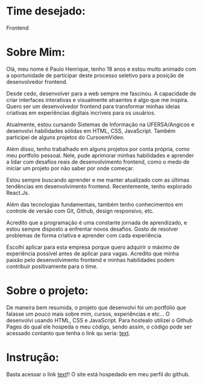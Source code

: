 # Time desejado: 
Frontend

# Sobre Mim: 
Olá, meu nome é Paulo Henrique, tenho 18 anos e estou muito animado com a oportunidade de participar deste processo seletivo para a posição de desenvolvedor frontend.

Desde cedo, desenvolver para a web sempre me fascinou. A capacidade de criar interfaces interativas e visualmente atraentes é algo que me inspira. Quero ser um desenvolvedor frontend para transformar minhas ideias criativas em experiências digitais incríveis para os usuários.

Atualmente, estou cursando Sistemas de Informação na UFERSA/Angicos e desenvolvi habilidades sólidas em HTML, CSS, JavaScript. Também participei de alguns projetos do CursoemVideo.

Além disso, tenho trabalhado em alguns projetos por conta própria, como meu portfolio pessoal. Nele, pude aprimorar minhas habilidades e aprender a lidar com desafios reais de desenvolvimento frontend, como o medo de iniciar um projeto por não saber por onde começar.

Estou sempre buscando aprender e me manter atualizado com as últimas tendências em desenvolvimento frontend. Recentemente, tenho explorado React.Js.

Além das tecnologias fundamentais, também tenho conhecimentos em controle de versão com Git, Github, design responsivo, etc.

Acredito que a programação é uma constante jornada de aprendizado, e estou sempre disposto a enfrentar novos desafios. Gosto de resolver problemas de forma criativa e aprender com cada experiência.

Escolhi aplicar para esta empresa porque quero adquirir o máximo de experiência possível antes de aplicar para vagas. Acredito que minha paixão pelo desenvolvimento frontend e minhas habilidades podem contribuir positivamente para o time.

# Sobre o projeto:
De maneira bem resumida, o projeto que desenvolvi foi um portfólio que falasse um pouco mais sobre mim, cursos, experiências e etc... O desenvolvi usando HTML, CSS e JavaScript. Para hostealo utilizei o Github Pages do qual ele hospeda o meu código, sendo assim, o código pode ser acessado contanto que tenha o link qu seria: [text](https://paulohenrif.github.io/processo-seletivo-desenvolvedores-2024/).

# Instrução:
Basta acessar o link [text](https://paulohenrif.github.io/processo-seletivo-desenvolvedores-2024/)!! O site está hospedado em meu perfil do github.